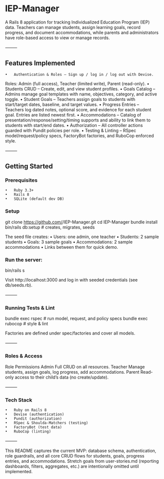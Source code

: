 # IEP-Manager

A Rails 8 application for tracking Individualized Education Program (IEP) data.
Teachers can manage students, assign learning goals, record progress, and document accommodations, while parents and administrators have role-based access to view or manage records.

⸻

## Features Implemented
	•	Authentication & Roles – Sign up / log in / log out with Devise.
Roles: Admin (full access), Teacher (limited write), Parent (read-only).
	•	Students CRUD – Create, edit, and view student profiles.
	•	Goals Catalog – Admins manage goal templates with name, objectives, category, and active toggle.
	•	Student Goals – Teachers assign goals to students with start/target dates, baseline, and target values.
	•	Progress Entries – Teachers log dated notes, optional score, and evidence for each student goal. Entries are listed newest first.
	•	Accommodations – Catalog of presentation/response/setting/timing supports and ability to link them to students with start/end dates.
	•	Authorization – All controller actions guarded with Pundit policies per role.
	•	Testing & Linting – RSpec model/request/policy specs, FactoryBot factories, and RuboCop enforced style.

⸻

## Getting Started

### Prerequisites
	•	Ruby 3.3+
	•	Rails 8
	•	SQLite (default dev DB)

### Setup

git clone https://github.com/<your-username>/IEP-Manager.git
cd IEP-Manager
bundle install
bin/rails db:setup   # creates, migrates, seeds

The seed file creates:
	•	Users: one admin, one teacher
	•	Students: 2 sample students
	•	Goals: 3 sample goals
	•	Accommodations: 2 sample accommodations
	•	Links between them for quick demo.

### Run the server:

bin/rails s

Visit http://localhost:3000 and log in with seeded credentials (see db/seeds.rb).

⸻

### Running Tests & Lint

bundle exec rspec   # run model, request, and policy specs
bundle exec rubocop # style & lint

Factories are defined under spec/factories and cover all models.

⸻

### Roles & Access

Role	Permissions
Admin	Full CRUD on all resources.
Teacher	Manage students, assign goals, log progress, add accommodations.
Parent	Read-only access to their child’s data (no create/update).


⸻

### Tech Stack

	•	Ruby on Rails 8
	•	Devise (authentication)
	•	Pundit (authorization)
	•	RSpec & Shoulda-Matchers (testing)
	•	FactoryBot (test data)
	•	RuboCop (linting)

⸻

This README captures the current MVP: database schema, authentication, role guardrails, and all core CRUD flows for students, goals, progress entries, and accommodations. Stretch goals from user-stories.md (reporting dashboards, filters, aggregates, etc.) are intentionally omitted until implemented.
